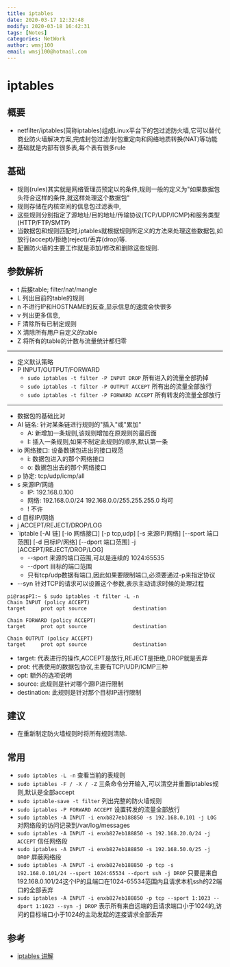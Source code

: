 ```yaml
---
title: iptables
date: 2020-03-17 12:32:48
modify: 2020-03-18 16:42:31  
tags: [Notes]
categories: NetWork
author: wmsj100
email: wmsj100@hotmail.com
---
```


# iptables

## 概要

- netfilter/iptables(简称iptables)组成Linux平台下的包过滤防火墙,它可以替代商业防火墙解决方案,完成封包过滤/封包重定向和网络地质转换(NAT)等功能
- 基础就是内部有很多表,每个表有很多rule

## 基础

- 规则(rules)其实就是网络管理员预定以的条件,规则一般的定义为"如果数据包头符合这样的条件,就这样处理这个数据包"
- 规则存储在内核空间的信息包过滤表中,
- 这些规则分别指定了源地址/目的地址/传输协议(TCP/UDP/ICMP)和服务类型(HTTP/FTP/SMTP)
- 当数据包和规则匹配时,iptables就根据规则所定义的方法来处理这些数据包,如放行(accept)/拒绝(reject)/丢弃(drop)等.
- 配置防火墙的主要工作就是添加/修改和删除这些规则.

## 参数解析

- t 后接table; filter/nat/mangle
- L 列出目前的table的规则
- n 不进行IP和HOSTNAME的反查,显示信息的速度会快很多
- v 列出更多信息,
- F 清除所有已制定规则
- X 清除所有用户自定义的table
- Z 将所有的table的计数与流量统计都归零
---
- 定义默认策略
- P INPUT/OUTPUT/FORWARD
	- `sudo iptables -t filter -P INPUT DROP` 所有进入的流量全部扔掉
	- `sudo iptables -t filter -P OUTPUT ACCEPT` 所有出的流量全部放行
	- `sudo iptables -t filter -P FORWARD ACCEPT` 所有转发的流量全部放行
---
- 数据包的基础比对
- AI 链名: 针对某条链进行规则的"插入"或"累加"
	- A: 新增加一条规则,该规则增加在原规则的最后面
	- I: 插入一条规则,如果不制定此规则的顺序,默认第一条
- io 网络接口: 设备数据包进出的接口规范
	- i: 数据包进入的那个网络接口
	- o: 数据包出去的那个网络接口
- p 协定: tcp/udp/icmp/all
- s 来源IP/网络
	- IP: 192.168.0.100
	- 网络: 192.168.0.0/24 192.168.0.0/255.255.255.0 均可
	- ! 不许
- d 目标IP/网络
- j ACCEPT/REJECT/DROP/LOG
- `iptable [-AI 链] [-io 网络接口] [-p tcp,udp] [-s 来源IP/网络] [--sport 端口范围] [-d 目标IP/网络] [--dport 端口范围] -j [ACCEPT/REJECT/DROP/LOG]
	- --sport 来源的端口范围,可以是连续的 1024:65535
	- --dport 目标的端口范围
	- 只有tcp/udp数据有端口,因此如果要限制端口,必须要通过-p来指定协议
- --syn 针对TCP的请求可以设置这个参数,表示主动请求时候的处理过程

```
pi@raspPI:~ $ sudo iptables -t filter -L -n
Chain INPUT (policy ACCEPT)
target     prot opt source               destination

Chain FORWARD (policy ACCEPT)
target     prot opt source               destination

Chain OUTPUT (policy ACCEPT)
target     prot opt source               destination
```
- target: 代表进行的操作,ACCEPT是放行,REJECT是拒绝,DROP就是丢弃
- prot: 代表使用的数据包协议,主要有TCP/UDP/ICMP三种
- opt: 额外的选项说明
- source: 此规则是针对哪个源IP进行限制
- destination: 此规则是针对那个目标IP进行限制

## 建议

- 在重新制定防火墙规则时将所有规则清除.

## 常用

- `sudo iptables -L -n` 查看当前的表规则
- `sudo iptables -F / -X / -Z` 三条命令分开输入,可以清空并重置iptables规则,默认是全部accept
- `sudo iptable-save -t filter` 列出完整的防火墙规则
- `sudo iptables -P FORWARD ACCEPT` 设置转发的流量全部放行
- `sudo iptables -A INPUT -i enxb827eb188850 -s 192.168.0.101 -j LOG` 对网络段的访问记录到/var/log/messages
- `sudo iptables -A INPUT -i enxb827eb188850 -s 192.168.20.0/24 -j ACCEPT` 信任网络段
- `sudo iptables -A INPUT -i enxb827eb188850 -s 192.168.50.0/25 -j DROP` 屏蔽网络段
- `sudo iptables -A INPUT -i enxb827eb188850 -p tcp -s 192.168.0.101/24 --sport 1024:65534 --dport ssh -j DROP` 只要是来自192.168.0.101/24这个IP的且端口在1024-65534范围内且请求本机ssh的22端口的全部丢弃
- `sudo iptables -A INPUT -i enxb827eb188850 -p tcp --sport 1:1023 --dport 1:1023 --syn -j DROP` 表示所有来自远端的且请求端口小于1024的,访问的目标端口小于1024的主动发起的连接请求全部丢弃

## 参考

- [iptables 讲解](https://www.jianshu.com/p/ee4ee15d3658)
